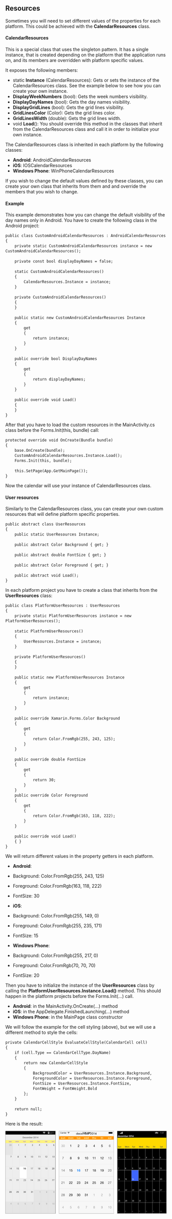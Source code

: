 <!--
---
title: Calendar Styling Resources
page_title: Calendar Styling Resources
position: 3
slug: calendar-styling-resources
---
-->
## Resources ##

Sometimes you will need to set different values of the properties for each platform. This could be achieved with the **CalendarResources** class. 

#### CalendarResources ####

This is a special class that uses the singleton pattern. It has a single instance, that is created depending on the platform that the application runs on, and its members are overridden with platform specific values.

It exposes the following members:

- static **Instance** (CalendarResources):   Gets or sets the instance of the CalendarResources class. See the example below to see how you can create your own instance.
- **DisplayWeekNumbers** (bool): Gets the week numbers visibility.
- **DisplayDayNames** (bool): Gets the day names visibility.
- **DisplayGridLines** (bool): Gets the grid lines visibility.
- **GridLinesColor** (Color): Gets the  grid lines color.
- **GridLinesWidth** (double): Gets the grid lines width.
- void **Load**(): You should override this method in the classes that inherit from the CalendarResources class and  call it in order to initialize your own instance.

The CalendarResources class is inherited in each platform by the following classes:

- **Android**: AndroidCalendarResources
- **iOS**: IOSCalendarResources
- **Windows Phone**: WinPhoneCalendarResources

If you wish to change the default values defined by these classes, you can create your own class that inherits from them and and override the members that you wish to change.

#### Example ####

 This example demonstrates how you can change the default visibility of the day names only in Android. You have to create the following class in the Android project:

    public class CustomAndroidCalendarResources : AndroidCalendarResources
    {
        private static CustomAndroidCalendarResources instance = new CustomAndroidCalendarResources();

        private const bool displayDayNames = false;

        static CustomAndroidCalendarResources()
        {
            CalendarResources.Instance = instance;
        }

        private CustomAndroidCalendarResources()
        {
        }

        public static new CustomAndroidCalendarResources Instance
        {
            get
            {
                return instance;
            }
        }

        public override bool DisplayDayNames
        {
            get
            {
                return displayDayNames;
            }
        }

        public override void Load()
        {
        }
    }

After that you have to load the custom resources in the MainActivity.cs class before the Forms.Init(this, bundle) call:

    protected override void OnCreate(Bundle bundle)
    {
        base.OnCreate(bundle);
        CustomAndroidCalendarResources.Instance.Load();
        Forms.Init(this, bundle);
    
        this.SetPage(App.GetMainPage());
    }

Now the calendar will use your instance of CalendarResources class. 

#### User resources ####

Similarly to the CalendarResources class, you can create your own custom resources that will define platform specific properties.

    public abstract class UserResources
    {
        public static UserResources Instance;
    
        public abstract Color Background { get; }

        public abstract double FontSize { get; }

        public abstract Color Foreground { get; }

        public abstract void Load();
    }

In each platform project you have to create a class that inherits from the **UserResources** class:

    public class PlatformUserResources : UserResources
    {
        private static PlatformUserResources instance = new PlatformUserResources();

        static PlatformUserResources()
        {
            UserResources.Instance = instance;
        }

        private PlatformUserResources()
        {
        }

        public static new PlatformUserResources Instance
        {
            get
            {
                return instance;
            }
        }

        public override Xamarin.Forms.Color Background
        {
            get
            {
                return Color.FromRgb(255, 243, 125);
            }
        }

        public override double FontSize
        {
            get
            {
                return 30;
            }
        }
        public override Color Foreground
        {
            get
            {
                return Color.FromRgb(163, 118, 222);
            }
        }

        public override void Load()
        { }
    }

We will return different values in the property getters in each platform.

- **Android**:
 - Background: Color.FromRgb(255, 243, 125)
 - Foreground: Color.FromRgb(163, 118, 222)
 - FontSize: 30

- **iOS**:
 - Background: Color.FromRgb(255, 149, 0)
 - Foreground: Color.FromRgb(255, 235, 171)
 - FontSize: 15
- **Windows Phone**:
 - Background: Color.FromRgb(255, 217, 0)
 - Foreground: Color.FromRgb(70, 70, 70)
 - FontSize: 20

Then you have to initialize the instance of the **UserResources** class by calling the **PlatformUserResources.Instance.Load()** method. This should happen in the platform projects before the Forms.Init(...) call.

- **Android**: in the MainActivity.OnCreate(...) method
- **iOS**: in the AppDelegate.FinishedLaunching(...) method
- **Windows Phone**: in the MainPage class constructor

We will follow the example for the cell styling (above), but we will use a different method to style the cells:

    private CalendarCellStyle EvaluateCellStyle(CalendarCell cell)
    {
        if (cell.Type == CalendarCellType.DayName)
        {
            return new CalendarCellStyle
            {
                BackgroundColor = UserResources.Instance.Background,
                ForegroundColor = UserResources.Instance.Foreground,
                FontSize = UserResources.Instance.FontSize,
                FontWeight = FontWeight.Bold
            };
        }
       
        return null;
    }

Here is the result:

![Calendar User Resources](images/calendar-user-resources.png "User resources example")
